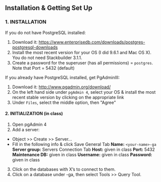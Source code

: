 ## Installation & Getting Set Up

### 1. INSTALLATION

If you do not have PostgreSQL installed:

1. Download it: https://www.enterprisedb.com/downloads/postgres-postgresql-downloads
2. Install the most recent version for your OS (I did 9.6.1 and Mac OS X). You do not need Stackbuilder 3.1.1.
3. Create a password for the superuser (has all permissions) = `postgres`. Note that Port = 5432 (default)

If you already have PostgreSQL installed, get PgAdminIII:

1. Download it: http://www.pgadmin.org/download/
2. On the left hand side under `pgAdmin 4`, select your OS & install the most recent stable version by clicking on the appropriate link
3. Under `Files`, select the middle option, then "Agree"


#### 2. INITIALIZATION (in class)

1. Open pgAdmin 4
2. Add a server:
  * Object >> Create >> Server...
  * Fill in the following info & click Save
General Tab
   **Name:** `<your-name>-ga`
   **Server group:** Servers
Connection Tab
   **Host:** given in class
   **Port:** 5432
   **Maintenance DB:** given in class
   **Username:** given in class
   **Password:** given in class
3. Click on the databases with X’s to connect to them.
4. Click on a database under <your-name>-ga, then select Tools >> Query Tool.